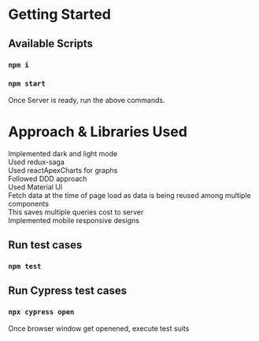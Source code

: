 # Getting Started


## Available Scripts

### `npm i`
### `npm start`



Once Server is ready, run the above commands.
# Approach & Libraries Used
Implemented dark and light mode <br />
Used redux-saga <br />
Used reactApexCharts for graphs <br />
Followed DDD approach <br />
Used Material UI <br />
Fetch data at the time of page load as data is being reused among multiple components <br />
This saves multiple queries cost to server <br />
Implemented mobile responsive designs <br />


## Run test cases

### `npm test`


## Run Cypress test cases

### `npx cypress open`

Once browser window get openened, execute test suits 



